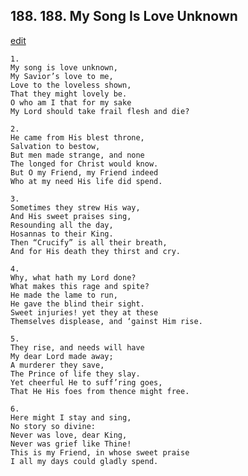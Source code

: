 
## 188.  188. My Song Is Love Unknown
[edit](https://docs.google.com/document/d/1trMpPGzjBYFfFcAT8U7z%2D3JtdFg5Zhup/edit?mode=html)






    1.
    My song is love unknown,
    My Savior’s love to me,
    Love to the loveless shown,
    That they might lovely be.
    O who am I that for my sake
    My Lord should take frail flesh and die?

    2.
    He came from His blest throne,
    Salvation to bestow,
    But men made strange, and none
    The longed for Christ would know.
    But O my Friend, my Friend indeed
    Who at my need His life did spend.

    3.
    Sometimes they strew His way,
    And His sweet praises sing,
    Resounding all the day,
    Hosannas to their King.
    Then “Crucify” is all their breath,
    And for His death they thirst and cry.

    4.
    Why, what hath my Lord done?
    What makes this rage and spite?
    He made the lame to run,
    He gave the blind their sight.
    Sweet injuries! yet they at these
    Themselves displease, and ‘gainst Him rise.

    5.
    They rise, and needs will have
    My dear Lord made away;
    A murderer they save,
    The Prince of life they slay.
    Yet cheerful He to suff’ring goes,
    That He His foes from thence might free.

    6.
    Here might I stay and sing,
    No story so divine:
    Never was love, dear King,
    Never was grief like Thine!
    This is my Friend, in whose sweet praise
    I all my days could gladly spend.
